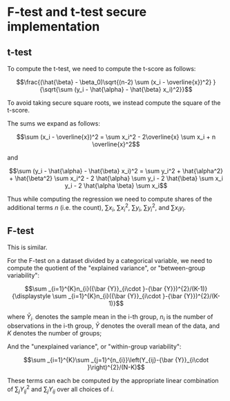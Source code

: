 # F-test and t-test secure implementation

## t-test

To compute the t-test, we need to compute the t-score as follows:

```math  
\frac{(\hat{\beta} - \beta_0)\sqrt{(n-2) \sum (x_i - \overline{x})^2} }{\sqrt{\sum (y_i - \hat{\alpha} - \hat{\beta} x_i)^2}}
```

To avoid taking secure square roots, we instead compute the square of the t-score.

The sums we expand as follows:  
```math
\sum (x_i - \overline{x})^2 = \sum x_i^2 - 2\overline{x} \sum x_i + n \overline{x}^2
``` 
and
```math
\sum (y_i - \hat{\alpha} - \hat{\beta} x_i)^2 = \sum y_i^2 + \hat{\alpha^2} + \hat{\beta^2} \sum x_i^2 - 2 \hat{\alpha} \sum y_i - 2 \hat{\beta} \sum x_i y_i - 2 \hat{\alpha \beta} \sum x_i
```

Thus while computing the regression we need to compute shares of the additional terms $`n`$ (i.e. the count), $`\sum x_i`$, $`\sum x_i^2`$, $`\sum y_i`$, $`\sum y_i^2`$, and $`\sum x_i y_i`$.

## F-test

This is similar.

For the F-test on a dataset divided by a categorical variable, we need to compute the quotient of the "explained variance", or "between-group variability":

```math
\sum _{i=1}^{K}n_{i}({\bar {Y}}_{i\cdot }-{\bar {Y}})^{2}/(K-1)}{\displaystyle \sum _{i=1}^{K}n_{i}({\bar {Y}}_{i\cdot }-{\bar {Y}})^{2}/(K-1)}
```
where $`\bar  {Y}_{i\cdot }`$ denotes the sample mean in the i-th group, $`n_{i}`$ is the number of observations in the i-th group, $`\bar {Y}`$ denotes the overall mean of the data, and $`K`$ denotes the number of groups;

And the "unexplained variance", or "within-group variability":

```math
\sum _{i=1}^{K}\sum _{j=1}^{n_{i}}\left(Y_{ij}-{\bar {Y}}_{i\cdot }\right)^{2}/(N-K)
```

These terms can each be computed by the appropriate linear combination of $`\sum_{j} Y_{ij}^2`$ and $`\sum_{j} Y_{ij}`$ over all choices of $`i`$.
